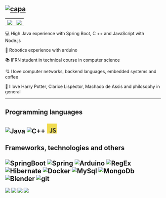 [![capa](https://github.com/pablodeyvid11/pablodeyvid11/blob/main/github%20background.png)](https://github.com/pablodeyvid11?tab=repositories)
---

<center>
  <table>
    <tr>
        <td><img width="400px" align="center" src="https://github-readme-stats.vercel.app/api/top-langs/?username=pablodeyvid11&hide=html&layout=compact&theme=dark" /></td>
        <td><img width="495px" align="center" src="https://github-readme-stats.vercel.app/api?username=pablodeyvid11&theme=dark" /></td>
    </tr>   
  </table>
</center>  

:computer: High Java experience with Spring Boot, C ++ and JavaScript with Node.js

:robot: Robotics experience with arduino 

:books: IFRN student in technical course in computer science
 
:cupid: I love computer networks, backend languages, embedded systems and coffee

:star2: I love Harry Potter, Clarice Lispéctor, Machado de Assis and philosophy in general

---
**Programming languages**
<br>
<br>
<img src="https://seeklogo.com/images/J/java-logo-7F8B35BAB3-seeklogo.com.png" height="32" alt="Java"/>
<img src="https://raw.githubusercontent.com/isocpp/logos/master/cpp_logo.png" height="32"  alt="C++" />
<img height="32" src="https://raw.githubusercontent.com/github/explore/80688e429a7d4ef2fca1e82350fe8e3517d3494d/topics/javascript/javascript.png" alt="Javascript"/>
---
**Frameworks, technologies and others**
<br>
<br>
<a style="text-decoration:none;" target="_blank" href="https://spring.io"><img src="https://miro.medium.com/max/856/1*O68LbDvD5Dcsnez73M7v4Q.png" height="32" alt="SpringBoot"/> <a/>
<img src="https://img.icons8.com/color/452/spring-logo.png" height="32"  alt="Spring" />
<img src="https://brandslogos.com/wp-content/uploads/images/large/arduino-logo-1.png" height="32"  alt="Arduino" />
<img src="https://play-lh.googleusercontent.com/9uPIhxax-m2nFtQLOLYj23bt_Uhq8a8Nzz4zzo7SNEZB99rA3fxHKqnPtcuY3ndCig" height="32"  alt="RegEx" />
<img src="https://cdn.freebiesupply.com/logos/large/2x/hibernate-logo-png-transparent.png" height="32"  alt="Hibernate" />
<img src="https://www.docker.com/sites/default/files/d8/2019-07/Moby-logo.png" height="32"  alt="Docker" />
<img src="https://www.freepnglogos.com/uploads/logo-mysql-png/logo-mysql-mysql-logo-png-images-are-download-crazypng-21.png" height="32"  alt="MySql" />
<img src="https://img.icons8.com/color/452/mongodb.png" height="32"  alt="MongoDb" />
<img src="https://upload.wikimedia.org/wikipedia/commons/thumb/0/0c/Blender_logo_no_text.svg/1200px-Blender_logo_no_text.svg.png" height="32"  alt="Blender" />
<img src="https://3.bp.blogspot.com/-xhNpNJJyQhk/XIe4GY78RQI/AAAAAAAAItc/ouueFUj2Hqo5dntmnKqEaBJR4KQ4Q2K3ACK4BGAYYCw/s1600/logo%2Bgit%2Bicon.png" height="32"  alt="git" />
---

[![](https://img.shields.io/badge/linkedin-blue)](https://www.linkedin.com/in/pablo-deyvid-de-paiva-7a59261a1/)
[![](https://img.shields.io/badge/instagram-ff69b4)](https://www.instagram.com/pablo_deyvid)
![](https://img.shields.io/github/followers/lauraDamacenoAlmeida?style=social) <img src="http://views.whatilearened.today/views/github/pablodeyvid11/views.svg"/>
